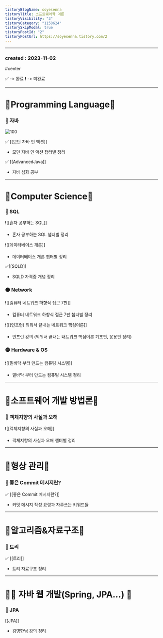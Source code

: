 ```yaml
---
tistoryBlogName: soyesenna
tistoryTitle: 소프트웨어학 이론
tistoryVisibility: "3"
tistoryCategory: "1150624"
tistorySkipModal: true
tistoryPostId: "2"
tistoryPostUrl: https://soyesenna.tistory.com/2
---
```


--- 
### created : 2023-11-02
#center


✅ -> 완료
❗️ -> 미완료

--- 

# 📕Programming Language📕


### 🔴 자바 
![100](https://i.imgur.com/2qqCH8s.png)

✅ [[모던 자바 인 액션]] 
- 모던 자바 인 액션 챕터별 정리

✅ [[AdvancedJava]]
- 자바 심화 공부


--- 

# 📗Computer Science📗


### 🔴 SQL

❗️[[혼자 공부하는 SQL]]
- 혼자 공부하는 SQL 챕터별 정리

❗️[[데이터베이스 개론]]
- 데이터베이스 개론 챕터별 정리

✅[[SQLD]]
- SQLD 자격증 개념 정리



### 🟠 Network

❗️[[컴퓨터 네트워크 하향식 접근 7판]]
- 컴퓨터 네트워크 하향식 접근 7판 챕터별 정리

❗️[[(인프런) 외워서 끝내는 네트워크 핵심이론]]
- 인프런 강의 (외워서 끝내는 내트워크 핵심이론 기초편, 응용편 정리)


### 🟡 Hardware & OS
❗️[[밑바닥 부터 만드는 컴퓨팅 시스템]]
- 밑바닥 부터 만드는 컴퓨팅 시스템 정리


--- 

# 📒소프트웨어 개발 방법론📒


### 🔴 객체지향의 사실과 오해
❗️[[객체지향의 사실과 오해]]
- 객체지향의 사실과 오해 챕터별 정리

--- 
# 📘형상 관리📘


### 🔴 좋은 Commit 메시지란?
✅ [[좋은 Commit 메시지란?]]
- 커밋 메시지 작성 요령과 자주쓰는 키워드들

--- 
# 📙알고리즘&자료구조📙


### 🔴 트리
✅ [[트리]]
- 트리 자료구조 정리

--- 

# 🔖 자바 웹 개발(Spring, JPA...) 🔖


### 🔴 JPA
[[JPA]]
- 김영한님 강의 정리